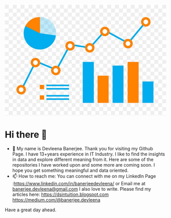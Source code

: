 <img src=analytics-computer-icons-data-analysis-data-science-png-favpng-shG6tVJzrLrUvefyYXcgsMFEi.jpg>


# Hi there 👋


- 💬  My name is Devleena Banerjee. Thank you for visiting my Github Page. I have 13+years experience in IT Industry. I like to find the insights in data and explore different meaning from it. Here are some of the repositories I have worked upon and some more are coming soon. I hope you get something meaningful and data oriented. 
- 📫 How to reach me: You can connect with me on my LinkedIn Page :https://www.linkedin.com/in/banerjeedevleena/
or Email me at banerjee.devleena@gmail.com
I also love to write. Please find my articles here: 
https://dsintuition.blogspot.com
https://medium.com/@banerjee.devleena

Have a great day ahead.

